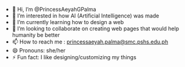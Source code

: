 - 👋 Hi, I’m @PrincessAeyahGPalma
- 👀 I’m interested in how AI (Artificial Intelligence) was made
- 🌱 I’m currently learning how to design a web 
- 💞️ I’m looking to collaborate on creating web pages that would help humanity be better
- 📫 How to reach me : princessaeyah.palma@smc.pshs.edu.ph
- 😄 Pronouns: she/her
- ⚡ Fun fact: I like designing/customizing my things

<!---
PrincessAeyahGPalma/PrincessAeyahGPalma is a ✨ special ✨ repository because its `README.md` (this file) appears on your GitHub profile.
You can click the Preview link to take a look at your changes.
--->
